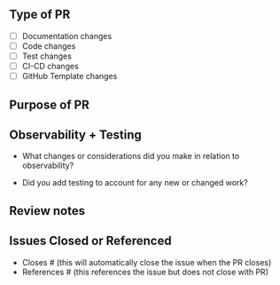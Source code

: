 ## Type of PR

- [ ] Documentation changes
- [ ] Code changes
- [ ] Test changes
- [ ] CI-CD changes
- [ ] GitHub Template changes

## Purpose of PR

## Observability + Testing
- What changes or considerations did you make in relation to observability?

- Did you add testing to account for any new or changed work?


## Review notes

## Issues Closed or Referenced

- Closes #<issue number> (this will automatically close the issue when the PR closes)
- References #<issue number> (this references the issue but does not close with PR)
